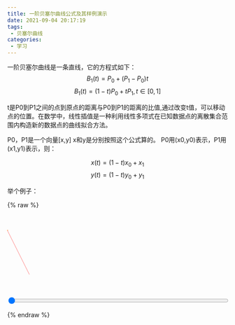 ```yaml
---
title: 一阶贝塞尔曲线公式及其样例演示
date: 2021-09-04 20:17:19
tags:
 - 贝塞尔曲线
categories:
 - 学习
---
```


一阶贝塞尔曲线是一条直线，它的方程式如下：
$$B_1(t)=P_0+(P_1-P_0)t$$
$$B_1(t)=(1-t)P_0+tP_1, t\in[0,1] $$

t是P0到P1之间的点到原点的距离与P0到P1的距离的比值,通过改变t值，可以移动点的位置。在数学中，线性插值是一种利用线性多项式在已知数据点的离散集合范围内构造新的数据点的曲线拟合方法。

<!-- more -->

P0，P1是一个向量[x,y] x和y是分别按照这个公式算的。
P0用(x0,y0)表示，P1用(x1,y1)表示，则：

$$x(t)=(1-t)x_0+x_1$$
$$y(t)=(1-t)y_0+y_1$$

举个例子：

{% raw %}
<svg xmlns="http://www.w3.org/2000/svg" version="1.1"  style="width:100%;height:200px" viewBox="0 0 1000 200">
    <g stroke="#f00" fill="#ff0" stroke-width="1">
    <line x1="0" y1="0" x2="100" y2="200" id="line" />
    <circle r="2" cx="0" cy="0" id="point">
    </g>
</svg>
<input type="range" value="0" step="0.01" min="0" max="1" id="input" style="width:100%" />
<script>
    var x1=0,y1=0,x2=1000,y2=200;
    var line = document.getElementById('line');
    var point = document.getElementById('point');
    var input = document.getElementById('input');
    
    line.setAttribute('x1', x1);
    line.setAttribute('x2', x2);
    line.setAttribute('y1', y1);
    line.setAttribute('y2', y2);

    input.oninput = function (e) {
        point.setAttribute('cx', bx(this.value))
        point.setAttribute('cy', by(this.value))
    }

    function bx (t) {
        return (1-t)*x1 + t*x2
    }
    function by (t) {
        return (1-t)*y1 + t*y2
    }
</script>
{% endraw %}


